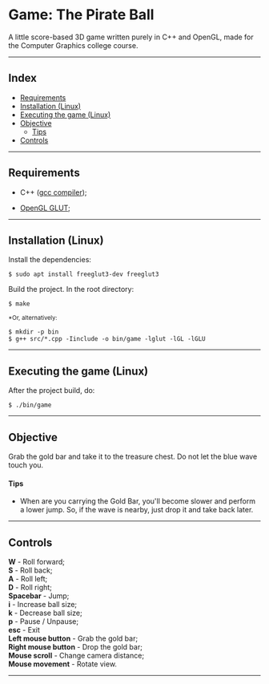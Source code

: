 <h1>Game: The Pirate Ball</h1>

A little score-based 3D game written purely in C++ and OpenGL, made for the Computer Graphics college course.

<hr>

<h2>Index</h2>

- [Requirements](#requirements)
- [Installation (Linux)](#installation-linux)
- [Executing the game (Linux)](#executing-the-game-linux)
- [Objective](#objective)
    - [Tips](#tips)
- [Controls](#controls)

<hr>

## Requirements

- C++ ([gcc compiler](https://gcc.gnu.org/));

- [OpenGL GLUT](https://www.opengl.org/resources/libraries/glut/);

<hr>

## Installation (Linux)

Install the dependencies:

`$ sudo apt install freeglut3-dev freeglut3`

Build the project. In the root directory:

`$ make`

<small>\*Or, alternatively:</small>

```
$ mkdir -p bin
$ g++ src/*.cpp -Iinclude -o bin/game -lglut -lGL -lGLU
```

<hr>

## Executing the game (Linux)

After the project build, do:

`$ ./bin/game`

<hr>

## Objective

Grab the gold bar and take it to the treasure chest. Do not let the blue wave touch you.

#### Tips

- When are you carrying the Gold Bar, you'll become slower and perform a lower jump. So, if the wave is nearby, just drop it and take back later.

<hr>

## Controls

**W** - Roll forward;<br>
**S** - Roll back;<br>
**A** - Roll left;<br>
**D** - Roll right;<br>
**Spacebar** - Jump;<br>
**i** - Increase ball size;<br>
**k** - Decrease ball size;<br>
**p** - Pause / Unpause;<br>
**esc** - Exit<br>
**Left mouse button** - Grab the gold bar;<br>
**Right mouse button** - Drop the gold bar;<br>
**Mouse scroll** - Change camera distance;<br>
**Mouse movement** - Rotate view.

<hr>
